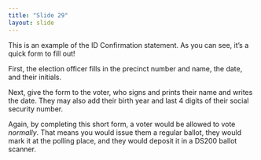 ```yaml
---
title: "Slide 29"
layout: slide
---
```


This is an example of the ID Confirmation statement. As you can see, it’s a quick form to fill out!

First, the election officer fills in the precinct number and name, the date, and their initials.

Next, give the form to the voter, who signs and prints their name and writes the date. They may also add their birth year and last 4 digits of their social security number.

Again, by completing this short form, a voter would be allowed to vote *normally*. That means you would issue them a regular ballot, they would mark it at the polling place, and they would deposit it in a DS200 ballot scanner.